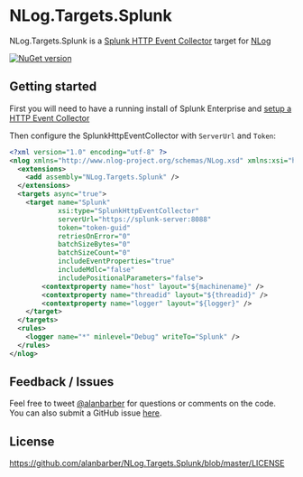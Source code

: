 NLog.Targets.Splunk
===================

NLog.Targets.Splunk is a [Splunk HTTP Event Collector](http://dev.splunk.com/view/event-collector/SP-CAAAE7F) target for [NLog](http://nlog-project.org/)

[![NuGet version](https://badge.fury.io/nu/NLog.Targets.Splunk.svg)](https://badge.fury.io/nu/NLog.Targets.Splunk)

## Getting started

First you will need to have a running install of Splunk Enterprise and [setup a HTTP Event Collector](http://docs.splunk.com/Documentation/Splunk/latest/Data/UsetheHTTPEventCollector)

Then configure the SplunkHttpEventCollector with `ServerUrl` and `Token`:

```xml
<?xml version="1.0" encoding="utf-8" ?>
<nlog xmlns="http://www.nlog-project.org/schemas/NLog.xsd" xmlns:xsi="http://www.w3.org/2001/XMLSchema-instance" >
  <extensions>
    <add assembly="NLog.Targets.Splunk" />
  </extensions>
  <targets async="true">
    <target name="Splunk"
            xsi:type="SplunkHttpEventCollector"
            serverUrl="https://splunk-server:8088"
            token="token-guid"
			retriesOnError="0"
			batchSizeBytes="0"
			batchSizeCount="0"
			includeEventProperties="true"
			includeMdlc="false"
			includePositionalParameters="false">
		<contextproperty name="host" layout="${machinename}" />
		<contextproperty name="threadid" layout="${threadid}" />
		<contextproperty name="logger" layout="${logger}" />
	</target>    
  </targets>
  <rules>
    <logger name="*" minlevel="Debug" writeTo="Splunk" />
  </rules>
</nlog>
```

## Feedback / Issues

Feel free to tweet [@alanbarber](http://twitter.com/alanbarber) for questions or comments on the code.  
You can also submit a GitHub issue [here](https://github.com/alanbarber/NLog.Targets.Splunk/issues).

## License

https://github.com/alanbarber/NLog.Targets.Splunk/blob/master/LICENSE